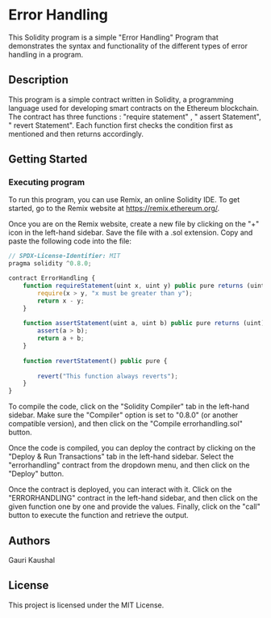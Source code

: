# Error Handling

This Solidity program is a simple "Error Handling" Program that demonstrates the syntax and functionality of the different types of error handling in a program.

## Description

This program is a simple contract written in Solidity, a programming language used for developing smart contracts on the Ethereum blockchain. The contract has three functions : 
"require statement" , " assert Statement", " revert Statement".
Each function first checks the condition first as mentioned and then returns accordingly.

## Getting Started

### Executing program

To run this program, you can use Remix, an online Solidity IDE. To get started, go to the Remix website at https://remix.ethereum.org/.

Once you are on the Remix website, create a new file by clicking on the "+" icon in the left-hand sidebar. Save the file with a .sol extension. Copy and paste the following code into the file:

```javascript
// SPDX-License-Identifier: MIT
pragma solidity ^0.8.0;

contract ErrorHandling {
    function requireStatement(uint x, uint y) public pure returns (uint) {
        require(x > y, "x must be greater than y");
        return x - y;
    }
    
    function assertStatement(uint a, uint b) public pure returns (uint) {
        assert(a > b);
        return a + b;
    }
    
    function revertStatement() public pure {
        
        revert("This function always reverts");
    }
}
```

To compile the code, click on the "Solidity Compiler" tab in the left-hand sidebar. Make sure the "Compiler" option is set to "0.8.0" (or another compatible version), and then click on the "Compile errorhandling.sol" button.

Once the code is compiled, you can deploy the contract by clicking on the "Deploy & Run Transactions" tab in the left-hand sidebar. Select the "errorhandling" contract from the dropdown menu, and then click on the "Deploy" button.

Once the contract is deployed, you can interact with it. Click on the "ERRORHANDLING" contract in the left-hand sidebar, and then click on the given function one by one and provide the values. Finally, click on the "call" button to execute the function and retrieve the output.

## Authors

Gauri Kaushal 


## License

This project is licensed under the MIT License.
